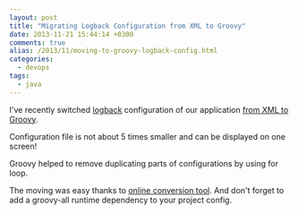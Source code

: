 ```yaml
---
layout: post
title: "Migrating Logback Configuration from XML to Groovy"
date: 2013-11-21 15:44:14 +0300
comments: true
alias: /2013/11/moving-to-groovy-logback-config.html
categories:
  - devops
tags:
  - java
---
```

I've recently switched [logback](http://logback.qos.ch/) configuration of our application [from XML to Groovy](http://logback.qos.ch/manual/groovy.html).

Configuration file is not about 5 times smaller and can be displayed on one screen!

Groovy helped to remove duplicating parts of configurations by using for loop.

The moving was easy thanks to [online conversion tool](http://logback.qos.ch/translator/asGroovy.html).
And don't forget to add a groovy-all runtime dependency to your project config.
